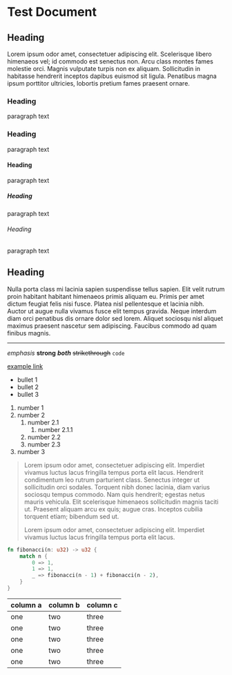 # Test Document

## Heading

Lorem ipsum odor amet, consectetuer adipiscing elit. Scelerisque libero
himenaeos vel; id commodo est senectus non. Arcu class montes fames molestie
orci. Magnis vulputate turpis non ex aliquam. Sollicitudin in habitasse
hendrerit inceptos dapibus euismod sit ligula. Penatibus magna ipsum porttitor
ultricies, lobortis pretium fames praesent ornare.

### Heading

paragraph text

### Heading

paragraph text

#### Heading

paragraph text

##### Heading

paragraph text

###### Heading

paragraph text

## Heading

Nulla porta class mi lacinia sapien suspendisse tellus sapien. Elit velit
rutrum proin habitant habitant himenaeos primis aliquam eu. Primis per amet
dictum feugiat felis nisi fusce. Platea nisl pellentesque et lacinia nibh.
Auctor ut augue nulla vivamus fusce elit tempus gravida. Neque interdum diam
orci penatibus dis ornare dolor sed lorem. Aliquet sociosqu nisl aliquet
maximus praesent nascetur sem adipiscing. Faucibus commodo ad quam finibus
magnis.

---

*emphasis* **strong** ***both*** ~~strikethrough~~ `code`

[example link](https://example.com)

- bullet 1
- bullet 2
- bullet 3

1. number 1
2. number 2
    1. number 2.1
        1. number 2.1.1
    2. number 2.2
    3. number 2.3
3. number 3

> Lorem ipsum odor amet, consectetuer adipiscing elit. Imperdiet vivamus luctus
> lacus fringilla tempus porta elit lacus. Hendrerit condimentum leo rutrum
> parturient class. Senectus integer ut sollicitudin orci sodales. Torquent
> nibh donec lacinia, diam varius sociosqu tempus commodo. Nam quis hendrerit;
> egestas netus mauris vehicula. Elit scelerisque himenaeos sollicitudin magnis
> taciti ut. Praesent aliquam arcu ex quis; augue cras. Inceptos cubilia
> torquent etiam; bibendum sed ut.
>
> Lorem ipsum odor amet, consectetuer adipiscing elit. Imperdiet vivamus luctus
> lacus fringilla tempus porta elit lacus.

```rust
fn fibonacci(n: u32) -> u32 {
    match n {
        0 => 1,
        1 => 1,
        _ => fibonacci(n - 1) + fibonacci(n - 2),
    }
}
```

| column a | column b | column c |
| --- | --- | --- |
| one | two | three |
| one | two | three |
| one | two | three |
| one | two | three |
| one | two | three |
